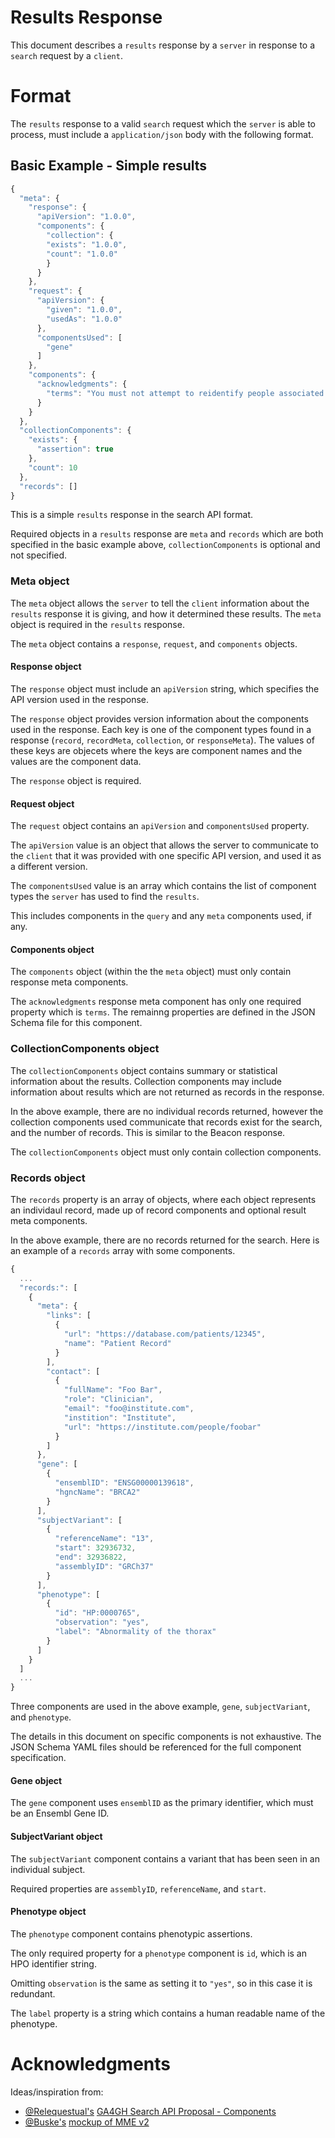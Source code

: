 # Results Response

This document describes a `results` response by a `server` in response to a `search` request by a `client`.


# Format

The `results` response to a valid `search` request which the `server` is able to process, must include a `application/json` body with the following format.


## Basic Example - Simple results

```javascript
{
  "meta": {
    "response": {
      "apiVersion": "1.0.0",
      "components": {
        "collection": {
        "exists": "1.0.0",
        "count": "1.0.0"
        }
      }
    },
    "request": {
      "apiVersion": {
        "given": "1.0.0",
        "usedAs": "1.0.0"
      },
      "componentsUsed": [
        "gene"
      ]
    },
    "components": {
      "acknowledgments": {
        "terms": "You must not attempt to reidentify people associated with these records. Any resulting paper must acknowledge our work."
      }
    }
  },
  "collectionComponents": {
    "exists": {
      "assertion": true
    },
    "count": 10
  },
  "records": []
}
```

This is a simple `results` response in the search API format.

Required objects in a `results` response are `meta` and `records` which are both specified in the basic example above, `collectionComponents` is optional and not specified.

### Meta object

The `meta` object allows the `server` to tell the `client` information about the `results` response it is giving, and how it determined these results. The `meta` object is required in the `results` response.

The `meta` object contains a `response`, `request`, and `components` objects.

#### Response object

The `response` object must include an `apiVersion` string, which specifies the API version used in the response.

The `response` object provides version information about the components used in the response.
Each key is one of the component types found in a response (`record`, `recordMeta`, `collection`, or `responseMeta`).
The values of these keys are objecets where the keys are component names and the values are the component data.

The `response` object is required.

#### Request object

The `request` object contains an `apiVersion` and `componentsUsed` property.

The `apiVersion` value is an object that allows the server to communicate to the `client` that it was provided with one specific API version, and used it as a different version.

The `componentsUsed` value is an array which contains the list of component types the `server` has used to find the `results`.

This includes components in the `query` and any `meta` components used, if any.

#### Components object

The `components` object (within the the `meta` object) must only contain response meta components.

The `acknowledgments` response meta component has only one required property which is `terms`. The remainng properties are defined in the JSON Schema file for this component.


### CollectionComponents object

The `collectionComponents` object contains summary or statistical information about the results.
Collection components may include information about results which are not returned as records in the response.

In the above example, there are no individual records returned, however the collection components used communicate that records exist for the search, and the number of records. This is similar to the Beacon response.

The `collectionComponents` object must only contain collection components.

### Records object

The `records` property is an array of objects, where each object represents an individaul record, made up of record components and optional result meta components. 

In the above example, there are no records returned for the search.
Here is an example of a `records` array with some components.


```javascript
{
  ...
  "records:": [
    {
      "meta": {
        "links": [
          {
            "url": "https://database.com/patients/12345",
            "name": "Patient Record"
          }
        ],
        "contact": [
          {
            "fullName": "Foo Bar",
            "role": "Clinician",
            "email": "foo@institute.com",
            "instition": "Institute",
            "url": "https://institute.com/people/foobar"
          }
        ]
      },
      "gene": [
        {
          "ensemblID": "ENSG00000139618",
          "hgncName": "BRCA2"
        }
      ],
      "subjectVariant": [
        {
          "referenceName": "13",
          "start": 32936732,
          "end": 32936822,
          "assemblyID": "GRCh37"
        }
      ],
      "phenotype": [
        {
          "id": "HP:0000765",
          "observation": "yes",
          "label": "Abnormality of the thorax"
        }
      ]
    }
  ]
  ...
}
```

Three components are used in the above example, `gene`, `subjectVariant`, and `phenotype`.

The details in this document on specific components is not exhaustive. The JSON Schema YAML files should be referenced for the full component specification.

#### Gene object

The `gene` component uses `ensemblID` as the primary identifier, which must be an Ensembl Gene ID.

#### SubjectVariant object

The `subjectVariant` component contains a variant that has been seen in an individual subject.

Required properties are `assemblyID`, `referenceName`, and `start`.

#### Phenotype object

The `phenotype` component contains phenotypic assertions.

The only required property for a `phenotype` component is `id`, which is an HPO identifier string.

Omitting `observation` is the same as setting it to `"yes"`, so in this case it is redundant.

The `label` property is a string which contains a human readable name of the phenotype.


# Acknowledgments

Ideas/inspiration from:
 - [@Relequestual's](https://github.com/Relequestual) [GA4GH Search API Proposal - Components](https://gist.github.com/Relequestual/65c0446944519a66f8562d02b3cb4c86) 
 - [@Buske's](https://github.com/Buske) [mockup of MME v2](https://github.com/ga4gh/mme-apis/blob/version2-mock/version2/overview.md)

